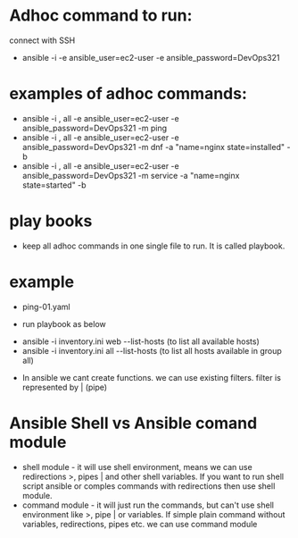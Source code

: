 # Adhoc command to run:
connect with SSH
* ansible -i <inventory> -e ansible_user=ec2-user -e ansible_password=DevOps321

# examples of adhoc commands:
* ansible -i <ip-address>, all -e ansible_user=ec2-user -e ansible_password=DevOps321 -m ping
* ansible -i <ip-address>, all -e ansible_user=ec2-user -e ansible_password=DevOps321 -m dnf -a "name=nginx state=installed" -b
* ansible -i <ip-address>, all -e ansible_user=ec2-user -e ansible_password=DevOps321 -m service -a "name=nginx state=started" -b

# play books
* keep all adhoc commands in one single file to run. It is called playbook.
# example
* ping-01.yaml

* run playbook as below
- ansible -i inventory.ini web --list-hosts (to list all available hosts)
- ansible -i inventory.ini all --list-hosts (to list all hosts available in group all)

* In ansible we cant create functions. we can use existing filters. filter is represented by | (pipe)

# Ansible Shell vs Ansible comand module
* shell module - it will use shell environment, means we can use redirections >, pipes | and other shell variables. If you want to run shell script ansible or comples commands with redirections then use shell module. 
* command module - it will just run the commands, but can't use shell environment like >, pipe | or variables.
If simple plain command without variables, redirections, pipes etc. we can use command module

